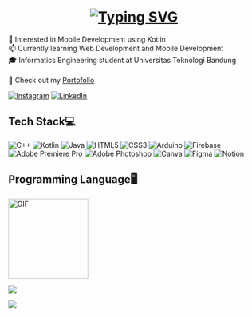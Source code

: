 <h1 align="center">
  <a href="https://git.io/typing-svg"><img src="https://readme-typing-svg.demolab.com?font=Playwrite+Cuba&weight=500&size=25&pause=1050&color=8368FF&center=true&vCenter=true&width=355&lines=Hi+There%F0%9F%91%8B%F0%9F%8F%BB;I'm+Shaskia+Putri+Devi%E2%9C%A8" alt="Typing SVG" /></a>
</h1>

🌱 Interested in Mobile Development using Kotlin<br>
📫 Currently learning Web Development and Mobile Development<br>
🎓 Informatics Engineering student at Universitas Teknologi Bandung<br>
<br>
🔗 Check out my [Portofolio](https://syxherr.github.io/portofolio/)<br>

[![Instagram](https://img.shields.io/badge/Instagram-%23E4405F.svg?logo=Instagram&logoColor=white)](https://instagram.com/shaskiapv) [![LinkedIn](https://img.shields.io/badge/LinkedIn-%230077B5.svg?logo=linkedin&logoColor=white)](https://linkedin.com/in/shaskiapv) 
<br>
## Tech Stack💻
![C++](https://img.shields.io/badge/c++-%2300599C.svg?style=for-the-badge&logo=c%2B%2B&logoColor=white) ![Kotlin](https://img.shields.io/badge/kotlin-%237F52FF.svg?style=for-the-badge&logo=kotlin&logoColor=white) ![Java](https://img.shields.io/badge/java-%23ED8B00.svg?style=for-the-badge&logo=openjdk&logoColor=white) ![HTML5](https://img.shields.io/badge/html5-%23E34F26.svg?style=for-the-badge&logo=html5&logoColor=white) ![CSS3](https://img.shields.io/badge/css3-%231572B6.svg?style=for-the-badge&logo=css3&logoColor=white) ![Arduino](https://img.shields.io/badge/-Arduino-00979D?style=for-the-badge&logo=Arduino&logoColor=white) ![Firebase](https://img.shields.io/badge/firebase-%23039BE5.svg?style=for-the-badge&logo=firebase) ![Adobe Premiere Pro](https://img.shields.io/badge/Adobe%20Premiere%20Pro-9999FF.svg?style=for-the-badge&logo=Adobe%20Premiere%20Pro&logoColor=white) ![Adobe Photoshop](https://img.shields.io/badge/adobe%20photoshop-%2331A8FF.svg?style=for-the-badge&logo=adobe%20photoshop&logoColor=white) ![Canva](https://img.shields.io/badge/Canva-%2300C4CC.svg?style=for-the-badge&logo=Canva&logoColor=white) ![Figma](https://img.shields.io/badge/figma-%23F24E1E.svg?style=for-the-badge&logo=figma&logoColor=white) ![Notion](https://img.shields.io/badge/Notion-%23000000.svg?style=for-the-badge&logo=notion&logoColor=white) 

## Programming Language🖥️
<div align=start>
  
<img alt="GIF" src="elphelt.gif" width="160"  />
  
![](https://github-readme-stats.vercel.app/api/top-langs/?username=syxherr&theme=dark&hide_border=false&include_all_commits=true&count_private=false&layout=compact)

![](http://github-profile-summary-cards.vercel.app/api/cards/profile-details?username=syxherr&theme=dark&)

</div>
